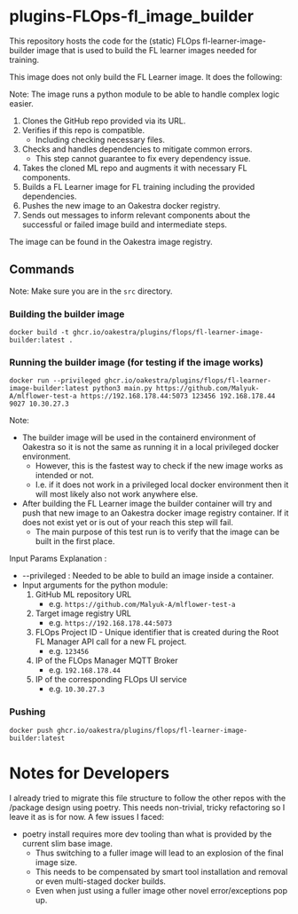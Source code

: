 # plugins-FLOps-fl_image_builder
This repository hosts the code for the (static) FLOps fl-learner-image-builder image that is used to build the FL learner images needed for training.

This image does not only build the FL Learner image. It does the following:

Note: The image runs a python module to be able to handle complex logic easier.
1. Clones the GitHub repo provided via its URL.
2. Verifies if this repo is compatible.
    - Including checking necessary files.
3. Checks and handles dependencies to mitigate common errors.
    - This step cannot guarantee to fix every dependency issue.
4. Takes the cloned ML repo and augments it with necessary FL components.
5. Builds a FL Learner image for FL training including the provided dependencies.
6. Pushes the new image to an Oakestra docker registry.
7. Sends out messages to inform relevant components about the successful or failed image build and intermediate steps.

The image can be found in the Oakestra image registry.

## Commands
Note: Make sure you are in the `src` directory.

### Building the builder image
```
docker build -t ghcr.io/oakestra/plugins/flops/fl-learner-image-builder:latest .
```

### Running the builder image (for testing if the image works)
```
docker run --privileged ghcr.io/oakestra/plugins/flops/fl-learner-image-builder:latest python3 main.py https://github.com/Malyuk-A/mlflower-test-a https://192.168.178.44:5073 123456 192.168.178.44 9027 10.30.27.3
```
Note:
- The builder image will be used in the containerd environment of Oakestra so it is not the same as running it in a local privileged docker environment. 
    - However, this is the fastest way to check if the new image works as intended or not. 
    - I.e. if it does not work in a privileged local docker environment then it will most likely also not work anywhere else.
- After building the FL Learner image the builder container will try and push that new image to an Oakestra docker image registry container. If it does not exist yet or is out of your reach this step will fail.
    - The main purpose of this test run is to verify that the image can be built in the first place.

Input Params Explanation :

- --privileged : Needed to be able to build an image inside a container.
- Input arguments for the python module:
    1. GitHub ML repository URL
        - e.g. `https://github.com/Malyuk-A/mlflower-test-a`
    2. Target image registry URL
        - e.g. `https://192.168.178.44:5073`
    3. FLOps Project ID - Unique identifier that is created during the Root FL Manager API call for a new FL project.
        - e.g. `123456`
    4. IP of the FLOps Manager MQTT Broker
        - e.g. `192.168.178.44`
    6. IP of the corresponding FLOps UI service
        - e.g. `10.30.27.3`
        

### Pushing
```
docker push ghcr.io/oakestra/plugins/flops/fl-learner-image-builder:latest
```


# Notes for Developers
I already tried to migrate this file structure to follow the other repos with the /package design using poetry.
This needs non-trivial, tricky refactoring so I leave it as is for now.
A few issues I faced: 
- poetry install requires more dev tooling than what is provided by the current slim base image.
    - Thus switching to a fuller image will lead to an explosion of the final image size.
    - This needs to be compensated by smart tool installation and removal or even multi-staged docker builds.
    - Even when just using a fuller image other novel error/exceptions pop up.
